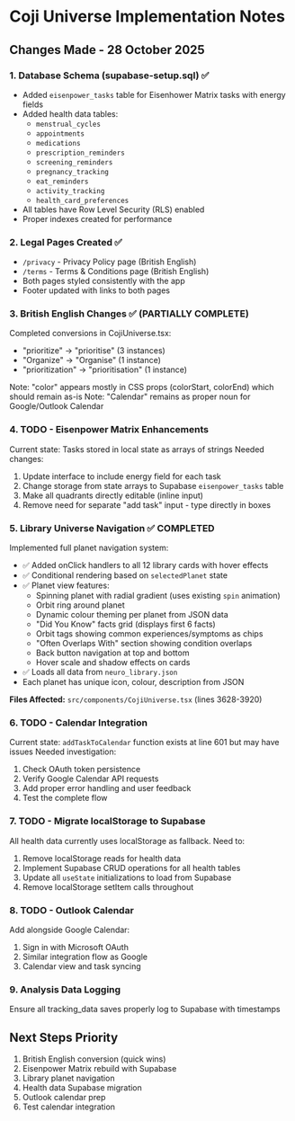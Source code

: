 # Coji Universe Implementation Notes

## Changes Made - 28 October 2025

### 1. Database Schema (supabase-setup.sql) ✅
- Added `eisenpower_tasks` table for Eisenhower Matrix tasks with energy fields
- Added health data tables:
  - `menstrual_cycles`
  - `appointments`
  - `medications`
  - `prescription_reminders`
  - `screening_reminders`
  - `pregnancy_tracking`
  - `eat_reminders`
  - `activity_tracking`
  - `health_card_preferences`
- All tables have Row Level Security (RLS) enabled
- Proper indexes created for performance

### 2. Legal Pages Created ✅
- `/privacy` - Privacy Policy page (British English)
- `/terms` - Terms & Conditions page (British English)
- Both pages styled consistently with the app
- Footer updated with links to both pages

### 3. British English Changes ✅ (PARTIALLY COMPLETE)
Completed conversions in CojiUniverse.tsx:
- "prioritize" → "prioritise" (3 instances)
- "Organize" → "Organise" (1 instance)
- "prioritization" → "prioritisation" (1 instance)

Note: "color" appears mostly in CSS props (colorStart, colorEnd) which should remain as-is
Note: "Calendar" remains as proper noun for Google/Outlook Calendar

### 4. TODO - Eisenpower Matrix Enhancements
Current state: Tasks stored in local state as arrays of strings
Needed changes:
1. Update interface to include energy field for each task
2. Change storage from state arrays to Supabase `eisenpower_tasks` table
3. Make all quadrants directly editable (inline input)
4. Remove need for separate "add task" input - type directly in boxes

### 5. Library Universe Navigation ✅ COMPLETED
Implemented full planet navigation system:
- ✅ Added onClick handlers to all 12 library cards with hover effects
- ✅ Conditional rendering based on `selectedPlanet` state
- ✅ Planet view features:
  - Spinning planet with radial gradient (uses existing `spin` animation)
  - Orbit ring around planet
  - Dynamic colour theming per planet from JSON data
  - "Did You Know" facts grid (displays first 6 facts)
  - Orbit tags showing common experiences/symptoms as chips
  - "Often Overlaps With" section showing condition overlaps
  - Back button navigation at top and bottom
  - Hover scale and shadow effects on cards
- ✅ Loads all data from `neuro_library.json`
- Each planet has unique icon, colour, description from JSON

**Files Affected:** `src/components/CojiUniverse.tsx` (lines 3628-3920)

### 6. TODO - Calendar Integration
Current state: `addTaskToCalendar` function exists at line 601 but may have issues
Needed investigation:
1. Check OAuth token persistence
2. Verify Google Calendar API requests
3. Add proper error handling and user feedback
4. Test the complete flow

### 7. TODO - Migrate localStorage to Supabase
All health data currently uses localStorage as fallback. Need to:
1. Remove localStorage reads for health data
2. Implement Supabase CRUD operations for all health tables
3. Update all `useState` initializations to load from Supabase
4. Remove localStorage setItem calls throughout

### 8. TODO - Outlook Calendar
Add alongside Google Calendar:
1. Sign in with Microsoft OAuth
2. Similar integration flow as Google
3. Calendar view and task syncing

### 9. Analysis Data Logging
Ensure all tracking_data saves properly log to Supabase with timestamps

## Next Steps Priority
1. British English conversion (quick wins)
2. Eisenpower Matrix rebuild with Supabase
3. Library planet navigation
4. Health data Supabase migration
5. Outlook calendar prep
6. Test calendar integration
